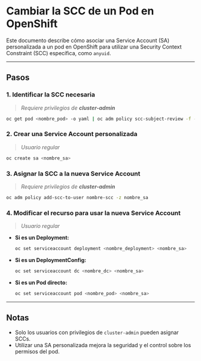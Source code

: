 # Cambiar la SCC de un Pod en OpenShift

Este documento describe cómo asociar una Service Account (SA) personalizada a un pod en OpenShift para utilizar una Security Context Constraint (SCC) específica, como `anyuid`.

---

## Pasos

### 1. Identificar la SCC necesaria

> _Requiere privilegios de **cluster-admin**_

```sh
oc get pod <nombre_pod> -o yaml | oc adm policy scc-subject-review -f -
```

### 2. Crear una Service Account personalizada

> _Usuario regular_

```sh
oc create sa <nombre_sa>
```

### 3. Asignar la SCC a la nueva Service Account

> _Requiere privilegios de **cluster-admin**_

```sh
oc adm policy add-scc-to-user nombre-scc -z nombre_sa
```

### 4. Modificar el recurso para usar la nueva Service Account

> _Usuario regular_

- **Si es un Deployment:**

  ```sh
  oc set serviceaccount deployment <nombre_deployment> <nombre_sa>
  ```

- **Si es un DeploymentConfig:**

  ```sh
  oc set serviceaccount dc <nombre_dc> <nombre_sa>
  ```

- **Si es un Pod directo:**

  ```sh
  oc set serviceaccount pod <nombre_pod> <nombre_sa>
  ```

---

## Notas

- Solo los usuarios con privilegios de `cluster-admin` pueden asignar SCCs.
- Utilizar una SA personalizada mejora la seguridad y el control sobre los permisos del pod.
